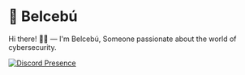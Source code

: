 # 🎩 Belcebú

Hi there! 👋🏻 — I'm Belcebú, Someone passionate about the world of cybersecurity.

[![Discord Presence](https://lanyard.cnrad.dev/api/566793797045059584)](https://discord.com/users/566793797045059584)
